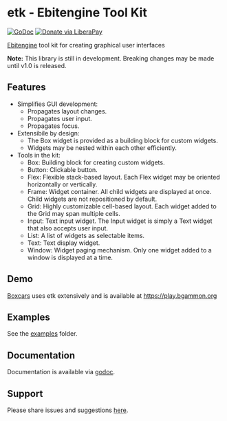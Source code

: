 # etk - Ebitengine Tool Kit
[![GoDoc](https://code.rocket9labs.com/tslocum/godoc-static/raw/branch/master/badge.svg)](https://docs.rocket9labs.com/code.rocket9labs.com/tslocum/etk)
[![Donate via LiberaPay](https://img.shields.io/liberapay/receives/rocket9labs.com.svg?logo=liberapay)](https://liberapay.com/rocket9labs.com)

[Ebitengine](https://github.com/hajimehoshi/ebiten) tool kit for creating graphical user interfaces

**Note:** This library is still in development. Breaking changes may be made until v1.0 is released.

## Features

- Simplifies GUI development:
  - Propagates layout changes.
  - Propagates user input.
  - Propagates focus.
- Extensibile by design:
  - The Box widget is provided as a building block for custom widgets.
  - Widgets may be nested within each other efficiently.
- Tools in the kit:
  - Box: Building block for creating custom widgets.
  - Button: Clickable button.
  - Flex: Flexible stack-based layout. Each Flex widget may be oriented horizontally or vertically.
  - Frame: Widget container. All child widgets are displayed at once. Child widgets are not repositioned by default.
  - Grid: Highly customizable cell-based layout. Each widget added to the Grid may span multiple cells.
  - Input: Text input widget. The Input widget is simply a Text widget that also accepts user input.
  - List: A list of widgets as selectable items.
  - Text: Text display widget.
  - Window: Widget paging mechanism. Only one widget added to a window is displayed at a time.

## Demo

[Boxcars](https://code.rocket9labs.com/tslocum/boxcars) uses etk extensively and is available at https://play.bgammon.org

## Examples

See the [examples](https://code.rocket9labs.com/tslocum/etk/src/branch/main/examples) folder.

## Documentation

Documentation is available via [godoc](https://docs.rocket9labs.com/code.rocket9labs.com/tslocum/etk).

## Support

Please share issues and suggestions [here](https://code.rocket9labs.com/tslocum/etk/issues).
